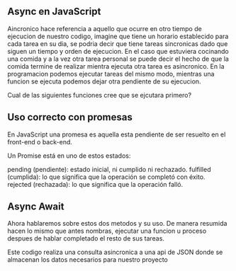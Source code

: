 ## Async en JavaScript
Aincronico hace referencia a aquello que ocurre en otro tiempo de ejecucion de nuestro codigo, imagine que tiene un horario establecido para cada tarea en su dia, se podria decir que tiene tareas sincronicas dado que siguen un tiempo y orden de ejecucion.
En el caso que estuviera cocinando una comida y a la vez otra tarea personal se puede decir el hecho de que la comida termine de realizar mientra ejecuta otra tarea es asincronico.
En la programacion podemos ejecutar tareas del mismo modo, mientras una funcion se ejecuta podemos dejar otra pendiente de su ejecucion.

Cual de las siguientes funciones cree que se ejcutara primero?
<script>
    let onlyNames='leonardo'

function hisName(){
    console.log(onlyNames)
}
function sayName(){
    setTimeout(function hi(){
        console.log(`hola ${onlyNames}`)
    },2000)
}
sayName()
hisName()
</script>

## Uso correcto con promesas
En JavaScript una promesa es aquella esta pendiente de ser resuelto en el front-end o back-end.

Un Promise está en uno de estos estados:

pending (pendiente): estado inicial, ni cumplido ni rechazado.
fulfilled (cumplida): lo que significa que la operación se completó con éxito.
rejected (rechazada): lo que significa que la operación falló.

## Async Await
Ahora hablaremos sobre estos dos metodos y su uso.
De manera resumida hacen lo mismo que antes nombras, ejecutar una funcion u proceso despues de hablar completado el resto de sus tareas.
<script>
const apiReponse =async()=>{
    try{
        let results= await fetch(`https://rickandmortyapi.com/api/character/1`)
        .then(res=>res.json())
        .then(data=>{
         console.log(data)
        })
        return results
    }
    catch(e){
        console.log(e.message)
        alert(e.message)
    }
    
}
</script>

Este codigo realiza una consulta asincronica a una api de JSON donde se almacenan los datos necesarios para nuestro proyecto